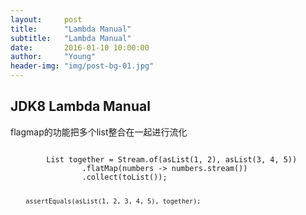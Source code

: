 ```yaml
---
layout:     post
title:      "Lambda Manual"
subtitle:   "Lambda Manual"
date:       2016-01-10 10:00:00
author:     "Young"
header-img: "img/post-bg-01.jpg"
---
```


<p></p>
<h2 class="section-heading">JDK8 Lambda Manual</h2>

<p>flagmap的功能把多个list整合在一起进行流化</p>
<pre><code class="java">
        List<Integer> together = Stream.of(asList(1, 2), asList(3, 4, 5))
                .flatMap(numbers -> numbers.stream())
                .collect(toList());

        assertEquals(asList(1, 2, 3, 4, 5), together);
</code>
</pre>
